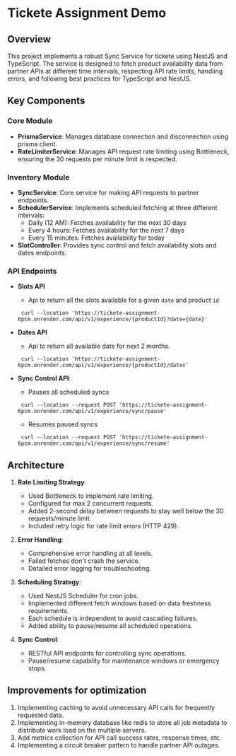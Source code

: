 # Tickete Assignment Demo

## Overview

This project implements a robust Sync Service for tickete using NestJS and TypeScript. The service is designed to fetch product availability data from partner APIs at different time intervals, respecting API rate limits, handling errors, and following best practices for TypeScript and NestJS.

## Key Components

### Core Module

- **PrismaService**: Manages database connection and disconnection using prisma client.
- **RateLimiterService**: Manages API request rate limiting using Bottleneck, ensuring the 30 requests per minute limit is respected.

### Inventory Module

- **SyncService**: Core service for making API requests to partner endpoints.
- **SchedulerService**: Implements scheduled fetching at three different intervals:
  - Daily (12 AM): Fetches availability for the next 30 days
  - Every 4 hours: Fetches availability for the next 7 days
  - Every 15 minutes: Fetches availability for today
- **SlotController**: Provides sync control and fetch availability slots and dates endpoints.

### API Endpoints

- **Slots API**

  - Api to return all the slots available for a given `date` and product `id`

  ```
   curl --location 'https://tickete-assignment-6pcm.onrender.com/api/v1/experience/{productId}?date={date}'

  ```

- **Dates API**

  - Api to return all available date for next 2 months.

  ```
   curl --location 'https://tickete-assignment-6pcm.onrender.com/api/v1/experience/{productId}/dates'
  ```

- **Sync Control API**:

  - Pauses all scheduled syncs

  ```
   curl --location --request POST 'https://tickete-assignment-6pcm.onrender.com/api/v1/experience/sync/pause'
  ```

  - Resumes paused syncs

  ```
   curl --location --request POST 'https://tickete-assignment-6pcm.onrender.com/api/v1/experience/sync/resume'
  ```


## Architecture

1. **Rate Limiting Strategy**:

   - Used Bottleneck to implement rate limiting.
   - Configured for max 2 concurrent requests.
   - Added 2-second delay between requests to stay well below the 30 requests/minute limit.
   - Included retry logic for rate limit errors (HTTP 429).

2. **Error Handling**:

   - Comprehensive error handling at all levels.
   - Failed fetches don't crash the service.
   - Detailed error logging for troubleshooting.

3. **Scheduling Strategy**:

   - Used NestJS Scheduler for cron jobs.
   - Implemented different fetch windows based on data freshness requirements.
   - Each schedule is independent to avoid cascading failures.
   - Added ability to pause/resume all scheduled operations.

4. **Sync Control**:
   - RESTful API endpoints for controlling sync operations.
   - Pause/resume capability for maintenance windows or emergency stops.

## Improvements for optimization

1. Implementing caching to avoid unnecessary API calls for frequently requested data.
2. Implementing in-memory database like redis to store all job metadata to distribute work load on the multiple servers.
3. Add metrics collection for API call success rates, response times, etc.
4. Implementing a circuit breaker pattern to handle partner API outages.
